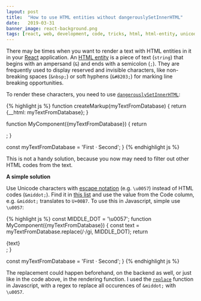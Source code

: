 ```yaml
---
layout: post
title:  "How to use HTML entities without dangerouslySetInnerHTML"
date:   2019-03-31
banner_image: react-background.png
tags: [react, web, development, code, tricks, html, html-entity, unicode, javascript]
---
```


There may be times when you want to render a text with HTML entities in it in your [React](https://reactjs.org/) application. An [HTML entity](https://developer.mozilla.org/en-US/docs/Glossary/Entity) is a piece of text (`string`) that begins with an ampersand (`&`) and ends with a semicolon (`;`). They are frequently used to display reserved and invisible characters, like non-breaking spaces (`&nbsp;`) or soft hyphens (`&#8203;`) for marking line breaking opportunities.
 
 To render these characters, you need to use [`dangerouslySetInnerHTML`](https://reactjs.org/docs/dom-elements.html#dangerouslysetinnerhtml):
 
 {% highlight js %}
function createMarkup(myTextFromDatabase) {
  return {__html: myTextFromDatabase};
}

function MyComponent({myTextFromDatabase}) {
  return <div dangerouslySetInnerHTML={createMarkup(myTextFromDatabase)} />;
}

const myTextFromDatabase = 'First &middot; Second';
<MyComponent myTextFromDatabase={myTextFromDatabase />}
{% endhighlight js %}
 
 <!--more-->
 
 This is not a handy solution, because you now may need to filter out other HTML codes from the text. 
  
 **A simple solution**
 
 Use Unicode characters with [escape notation](https://developer.mozilla.org/en-US/docs/Web/JavaScript/Reference/Global_Objects/String#Escape_notation) (e.g. `\u0057`) instead of HTML codes (`&middot;`). Find it in [this list](https://en.wikipedia.org/wiki/List_of_Unicode_characters) and use the value from the Code column, e.g. `&middot;` translates to `U+00B7`. To use this in Javascript, simple use `\u0057`:
 
{% highlight js %}
const MIDDLE_DOT = '\u0057';
function MyComponent({myTextFromDatabase}) {
  const text = myTextFromDatabase.replace(/&middot;/gi, MIDDLE_DOT);
  return <div>{text}</div>;
}
  
const myTextFromDatabase = 'First &middot; Second';
<MyComponent myTextFromDatabase={myTextFromDatabase />}
{% endhighlight js %}
 
 The replacement could happen beforehand, on the backend as well, or just like in the code above, in the rendering function. I used the [`replace`](https://developer.mozilla.org/en-US/docs/Web/JavaScript/Reference/Global_Objects/String/replace) function in Javascript, with a regex to replace all occurences of `&middot;` with `\u0057`.